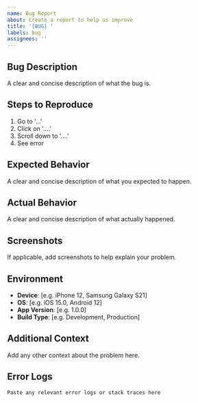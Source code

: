 ```yaml
---
name: Bug Report
about: Create a report to help us improve
title: '[BUG] '
labels: bug
assignees: ''
---
```


## Bug Description
A clear and concise description of what the bug is.

## Steps to Reproduce
1. Go to '...'
2. Click on '....'
3. Scroll down to '....'
4. See error

## Expected Behavior
A clear and concise description of what you expected to happen.

## Actual Behavior
A clear and concise description of what actually happened.

## Screenshots
If applicable, add screenshots to help explain your problem.

## Environment
- **Device**: [e.g. iPhone 12, Samsung Galaxy S21]
- **OS**: [e.g. iOS 15.0, Android 12]
- **App Version**: [e.g. 1.0.0]
- **Build Type**: [e.g. Development, Production]

## Additional Context
Add any other context about the problem here.

## Error Logs
```
Paste any relevant error logs or stack traces here
```